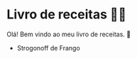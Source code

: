 # Livro de receitas :man_cook:

Olá! Bem vindo ao meu livro de receitas. :wave:

- Strogonoff de Frango